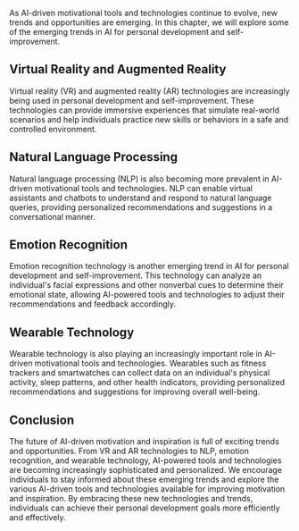 
As AI-driven motivational tools and technologies continue to evolve, new trends and opportunities are emerging. In this chapter, we will explore some of the emerging trends in AI for personal development and self-improvement.

Virtual Reality and Augmented Reality
-------------------------------------

Virtual reality (VR) and augmented reality (AR) technologies are increasingly being used in personal development and self-improvement. These technologies can provide immersive experiences that simulate real-world scenarios and help individuals practice new skills or behaviors in a safe and controlled environment.

Natural Language Processing
---------------------------

Natural language processing (NLP) is also becoming more prevalent in AI-driven motivational tools and technologies. NLP can enable virtual assistants and chatbots to understand and respond to natural language queries, providing personalized recommendations and suggestions in a conversational manner.

Emotion Recognition
-------------------

Emotion recognition technology is another emerging trend in AI for personal development and self-improvement. This technology can analyze an individual's facial expressions and other nonverbal cues to determine their emotional state, allowing AI-powered tools and technologies to adjust their recommendations and feedback accordingly.

Wearable Technology
-------------------

Wearable technology is also playing an increasingly important role in AI-driven motivational tools and technologies. Wearables such as fitness trackers and smartwatches can collect data on an individual's physical activity, sleep patterns, and other health indicators, providing personalized recommendations and suggestions for improving overall well-being.

Conclusion
----------

The future of AI-driven motivation and inspiration is full of exciting trends and opportunities. From VR and AR technologies to NLP, emotion recognition, and wearable technology, AI-powered tools and technologies are becoming increasingly sophisticated and personalized. We encourage individuals to stay informed about these emerging trends and explore the various AI-driven tools and technologies available for improving motivation and inspiration. By embracing these new technologies and trends, individuals can achieve their personal development goals more efficiently and effectively.
